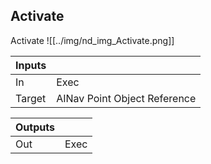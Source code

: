 ## Activate
Activate
![[../img/nd_img_Activate.png]]

|Inputs||
|--|--|
| In | Exec |
| Target | AINav Point Object Reference |

|Outputs||
|--|--|
| Out | Exec |
